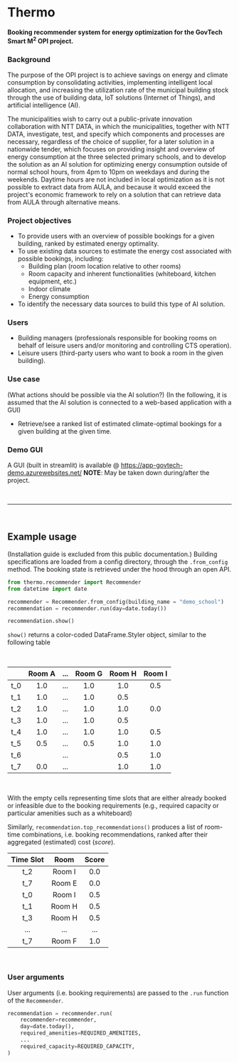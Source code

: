 # Thermo
**Booking recommender system for energy optimization for the GovTech Smart M<sup>2</sup> OPI project.**

### Background
The purpose of the OPI project is to achieve savings on energy and climate consumption by consolidating activities, implementing intelligent local allocation, and increasing the utilization rate of the municipal building stock through the use of building data, IoT solutions (Internet of Things), and artificial intelligence (AI).

The municipalities wish to carry out a public-private innovation collaboration with NTT DATA, in which the municipalities, together with NTT DATA, investigate, test, and specify which components and processes are necessary, regardless of the choice of supplier, for a later solution in a nationwide tender, which focuses on providing insight and overview of energy consumption at the three selected primary schools, and to develop the solution as an AI solution for optimizing energy consumption outside of normal school hours, from 4pm to 10pm on weekdays and during the weekends. Daytime hours are not included in local optimization as it is not possible to extract data from AULA, and because it would exceed the project's economic framework to rely on a solution that can retrieve data from AULA through alternative means.

### Project objectives
- To provide users with an overview of possible bookings for a given building, ranked by estimated energy optimality.
- To use existing data sources to estimate the energy cost associated with possible bookings, including:
    - Building plan (room location relative to other rooms)
    - Room capacity and inherent functionalities (whiteboard, kitchen equipment, etc.)
    - Indoor climate
    - Energy consumption
- To identify the necessary data sources to build this type of AI solution.

### Users
- Building managers (professionals responsible for booking rooms on behalf of leisure users and/or monitoring and controlling CTS operation).
- Leisure users (third-party users who want to book a room in the given building).

### Use case
(What actions should be possible via the AI solution?)
(In the following, it is assumed that the AI solution is connected to a web-based application with a GUI)
- Retrieve/see a ranked list of estimated climate-optimal bookings for a given building at the given time.

### Demo GUI
A GUI (built in streamlit) is available @ https://app-govtech-demo.azurewebsites.net/
**NOTE**: May be taken down during/after the project.

<br>

***

<br>

## Example usage
(Installation guide is excluded from this public documentation.)
Building specifications are loaded from a config directory, through the `.from_config` method. The booking state is retrieved under the hood through an open API.

```python
from thermo.recommender import Recommender
from datetime import date

recommender = Recommender.from_config(building_name = "demo_school")
recommendation = recommender.run(day=date.today())

recommendation.show()
```
`show()` returns a color-coded DataFrame.Styler object, similar to the following table

<br>


|        |Room A | ... | Room G | Room H   | Room I |
|:------:|:------:|:------:|:--------:|:------:|:------:|
| t_0    | 1.0    | ...    | 1.0      | 1.0    | 0.5    |
| t_1    | 1.0    | ...    | 1.0      | 0.5    |  |
| t_2    | 1.0    | ...    | 1.0      | 1.0    | 0.0    |
| t_3    | 1.0    | ...    | 1.0      | 0.5    |  |
| t_4    | 1.0    | ...    | 1.0      | 1.0    | 0.5    |
| t_5    | 0.5    | ...    | 0.5      | 1.0    | 1.0    |
| t_6    |  | ...    |  | 0.5    | 1.0    |
| t_7    | 0.0    | ...    |    | 1.0    | 1.0    |

<br>

With the empty cells representing time slots that are either already booked or infeasible due to the booking requirements (e.g., required capacity or particular amenities such as a whiteboard)

Similarly, `recommendation.top_recommendations()` produces a list of room-time combinations, i.e. booking recommendations, ranked after their aggregated (estimated) cost (*score*).

| Time Slot | Room | Score  |
|:---------:|:----:|:------:|
| t_2  | Room I | 0.0      |
| t_7  | Room E | 0.0      |
| t_0  | Room I | 0.5      |
| t_1  | Room H | 0.5      |
| t_3  | Room H | 0.5      |
| ...  | ...    | ...      |
| t_7  | Room F | 1.0      |

<br>

### User arguments
User arguments (i.e. booking requirements) are passed to the `.run` function of the `Recommender`.

```python
recommendation = recommender.run(
    recommender=recommender,
    day=date.today(),
    required_amenities=REQUIRED_AMENITIES,
    ...
    required_capacity=REQUIRED_CAPACITY,
)
```
